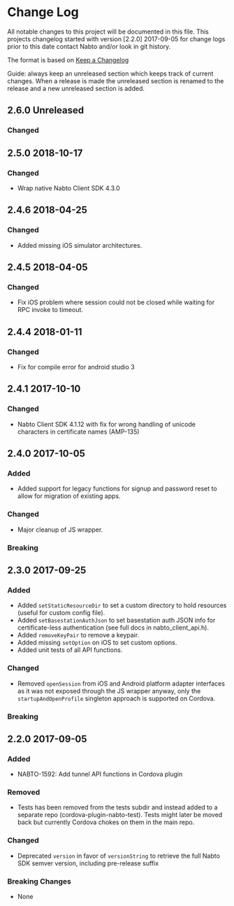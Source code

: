 # Change Log

All notable changes to this project will be documented in this file. This projects changelog started
with version [2.2.0] 2017-09-05 for change logs prior to this date contact Nabto and/or look in git
history.

The format is based on [Keep a Changelog](http://keepachangelog.com/)

Guide: always keep an unreleased section which keeps track of current
changes. When a release is made the unreleased section is renamed to
the release and a new unreleased section is added.

## 2.6.0 Unreleased
### Changed

## 2.5.0 2018-10-17

### Changed
- Wrap native Nabto Client SDK 4.3.0

## 2.4.6 2018-04-25

### Changed
- Added missing iOS simulator architectures.

## 2.4.5 2018-04-05

### Changed
- Fix iOS problem where session could not be closed while waiting for RPC invoke to timeout.

## 2.4.4 2018-01-11

### Changed
- Fix for compile error for android studio 3

## 2.4.1 2017-10-10

### Changed
- Nabto Client SDK 4.1.12 with fix for wrong handling of unicode characters in certificate names (AMP-135)

## 2.4.0 2017-10-05

### Added
- Added support for legacy functions for signup and password reset to allow for migration of existing apps.

### Changed
- Major cleanup of JS wrapper.

### Breaking

## 2.3.0 2017-09-25

### Added
- Added `setStaticResourceDir` to set a custom directory to hold resources (useful for custom config file).
- Added `setBasestationAuthJson` to set basestation auth JSON info for certificate-less authentication (see full docs in nabto_client_api.h).
- Added `removeKeyPair` to remove a keypair.
- Added missing `setOption` on iOS to set custom options.
- Added unit tests of all API functions.

### Changed
- Removed `openSession` from iOS and Android platform adapter interfaces as it was not exposed through the JS wrapper anyway, only the `startupAndOpenProfile` singleton approach is supported on Cordova.

### Breaking


## 2.2.0 2017-09-05

### Added
- NABTO-1592: Add tunnel API functions in Cordova plugin

### Removed
- Tests has been removed from the tests subdir and instead added to a separate repo (cordova-plugin-nabto-test). Tests might later be moved back but currently Cordova chokes on them in the main repo.

### Changed
- Deprecated `version` in favor of `versionString` to retrieve the full Nabto SDK semver version,
  including pre-release suffix

### Breaking Changes
- None
